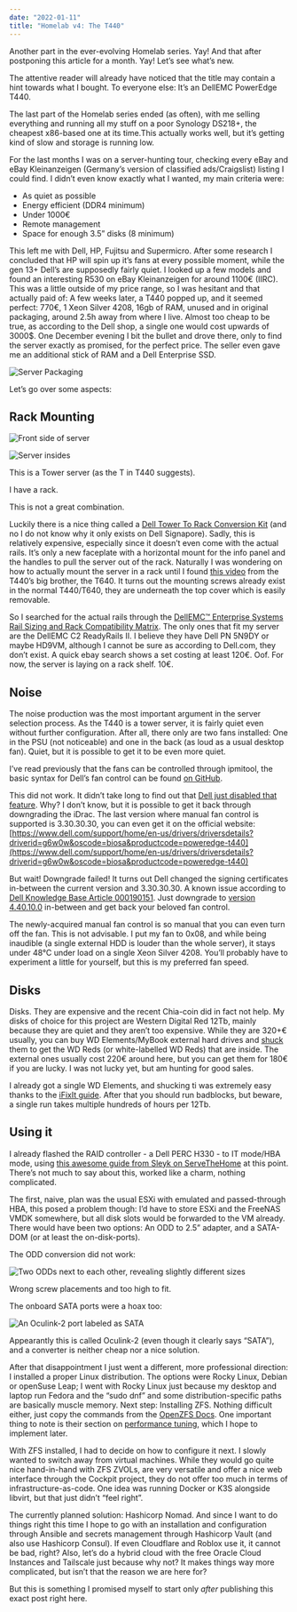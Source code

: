 ```yaml
---
date: "2022-01-11"
title: "Homelab v4: The T440"
---
```


Another part in the ever-evolving Homelab series. Yay! And that after postponing this article for a month. Yay! Let’s see what’s new.

The attentive reader will already have noticed that the title may contain a hint towards what I bought. To everyone else: It’s an DellEMC PowerEdge T440.

The last part of the Homelab series ended (as often), with me selling everything and running all my stuff on a poor Synology DS218+, the cheapest x86-based one at its time.This actually works well, but it’s getting kind of slow and storage is running low.

For the last months I was on a server-hunting tour, checking every eBay and eBay Kleinanzeigen (Germany’s version of classified ads/Craigslist) listing I could find. I didn’t even know exactly what I wanted, my main criteria were:

*   As quiet as possible
*   Energy efficient (DDR4 minimum)
*   Under 1000€
*   Remote management
*   Space for enough 3.5” disks (8 minimum)

This left me with Dell, HP, Fujitsu and Supermicro. After some research I concluded that HP will spin up it’s fans at every possible moment, while the gen 13+ Dell’s are supposedly fairly quiet. I looked up a few models and found an interesting R530 on eBay Kleinanzeigen for around 1100€ (IIRC). This was a little outside of my price range, so I was hesitant and that actually paid of: A few weeks later, a T440 popped up, and it seemed perfect: 770€, 1 Xeon Silver 4208, 16gb of RAM, unused and in original packaging, around 2.5h away from where I live. Almost too cheap to be true, as according to the Dell shop, a single one would cost upwards of 3000$. One December evening I bit the bullet and drove there, only to find the server exactly as promised, for the perfect price. The seller even gave me an additional stick of RAM and a Dell Enterprise SSD.

![Server Packaging](3b16730e.jpeg)

Let’s go over some aspects:

## Rack Mounting

![Front side of server](35c4f76f.jpeg)

![Server insides](4a83356f.jpeg)

This is a Tower server (as the T in T440 suggests).

I have a rack.

This is not a great combination.

Luckily there is a nice thing called a [Dell Tower To Rack Conversion Kit](https://www.dell.com/en-sg/work/shop/dell-tower-to-rack-conversion-kit-customer-kit/apd/770-bcol/networking) (and no I do not know why it only exists on Dell Signapore). Sadly, this is relatively expensive, especially since it doesn’t even come with the actual rails. It’s only a new faceplate with a horizontal mount for the info panel and the handles to pull the server out of the rack. Naturally I was wondering on how to actually mount the server in a rack until I found [this video](https://www.youtube.com/watch?v=wKYXImJ7rlk) from the T440’s big brother, the T640. It turns out the mounting screws already exist in the normal T440/T640, they are underneath the top cover which is easily removable.

So I searched for the actual rails through the [DellEMC™ Enterprise Systems Rail Sizing and Rack Compatibility Matrix](https://i.dell.com/sites/csdocuments/Business_solutions_engineering-Docs_Documents/en/rail-rack-matrix.pdf). The only ones that fit my server are the DellEMC C2 ReadyRails II. I believe they have Dell PN 5N9DY or maybe HD9VM, although I cannot be sure as according to Dell.com, they don’t exist. A quick ebay search shows a set costing at least 120€. Oof. For now, the server is laying on a rack shelf. 10€.

## Noise

The noise production was the most important argument in the server selection process. As the T440 is a tower server, it is fairly quiet even without further configuration. After all, there only are two fans installed: One in the PSU (not noticeable) and one in the back (as loud as a usual desktop fan). Quiet, but it is possible to get it to be even more quiet.

I’ve read previously that the fans can be controlled through ipmitool, the basic syntax for Dell’s fan control can be found [on GitHub](https://github.com/ipmitool/ipmitool/issues/30).

This did not work. It didn’t take long to find out that [Dell just disabled that feature](https://www.dell.com/community/PowerEdge-Hardware-General/Dell-ENG-is-taking-away-fan-speed-control-away-from-users-iDrac/m-p/7441702/highlight/true#M63050). Why? I don’t know, but it is possible to get it back through downgrading the iDrac. The last version where manual fan control is supported is 3.30.30.30, you can even get it on the official website: [https://www.dell.com/support/home/en-us/drivers/driversdetails?driverid=g6w0w&oscode=biosa&productcode=poweredge-t440](https://www.dell.com/support/home/en-us/drivers/driversdetails?driverid=g6w0w&oscode=biosa&productcode=poweredge-t440)

But wait! Downgrade failed! It turns out Dell changed the signing certificates in-between the current version and 3.30.30.30. A known issue according to [Dell Knowledge Base Article 000190151](https://www.dell.com/support/kbdoc/en-us/000190151/idrac9-firmware-downgrade-failures-rac0181). Just downgrade to [version 4.40.10.0](https://www.dell.com/support/home/en-us/drivers/driversdetails?driverid=mgd5f&oscode=biosa&productcode=poweredge-t440) in-between and get back your beloved fan control.

The newly-acquired manual fan control is so manual that you can even turn off the fan. This is not advisable. I put my fan to 0x08, and while being inaudible (a single external HDD is louder than the whole server), it stays under 48°C under load on a single Xeon Silver 4208. You’ll probably have to experiment a little for yourself, but this is my preferred fan speed.

## Disks

Disks. They are expensive and the recent Chia-coin did in fact not help. My disks of choice for this project are Western Digital Red 12Tb, mainly because they are quiet and they aren’t too expensive. While they are 320+€ usually, you can buy WD Elements/MyBook external hard drives and [shuck](https://www.howtogeek.com/324769/how-to-get-premium-hard-drives-for-cheap-by-shucking-external-drives/) them to get the WD Reds (or white-labelled WD Reds) that are inside. The external ones usually cost 220€ around here, but you can get them for 180€ if you are lucky. I was not lucky yet, but am hunting for good sales.

I already got a single WD Elements, and shucking ti was extremely easy thanks to the [iFixIt guide](https://www.ifixit.com/Guide/How+to+Shuck+a+WD+Elements+External+Hard+Drive/137646). After that you should run badblocks, but beware, a single run takes multiple hundreds of hours per 12Tb.

## Using it

I already flashed the RAID controller - a Dell PERC H330 - to IT mode/HBA mode, using [this awesome guide from Sleyk on ServeTheHome](https://forums.servethehome.com/index.php?threads/flash-crossflash-dell-h330-raid-card-to-hba330-12gbps-hba-it-firmware.25498/) at this point. There’s not much to say about this, worked like a charm, nothing complicated.

The first, naive, plan was the usual ESXi with emulated and passed-through HBA, this posed a problem though: I’d have to store ESXi and the FreeNAS VMDK somewhere, but all disk slots would be forwarded to the VM already. There would have been two options: An ODD to 2.5” adapter, and a SATA-DOM (or at least the on-disk-ports).

The ODD conversion did not work:

![Two ODDs next to each other, revealing slightly different sizes](24a4a7e6.jpeg)

Wrong screw placements and too high to fit.

The onboard SATA ports were a hoax too:

![An Oculink-2 port labeled as SATA](d2750204.jpeg)

Appearantly this is called Oculink-2 (even though it clearly says “SATA”), and a converter is neither cheap nor a nice solution.

After that disappointment I just went a different, more professional direction: I installed a proper Linux distribution. The options were Rocky Linux, Debian or openSuse Leap; I went with Rocky Linux just because my desktop and laptop run Fedora and the “sudo dnf” and some distribution-specific paths are basically muscle memory. Next step: Installing ZFS. Nothing difficult either, just copy the commands from the [OpenZFS Docs](https://openzfs.github.io/openzfs-docs/Getting%20Started/RHEL-based%20distro/index.html). One important thing to note is their section on [performance tuning](https://openzfs.github.io/openzfs-docs/Performance%20and%20Tuning/Workload%20Tuning.html), which I hope to implement later.

With ZFS installed, I had to decide on how to configure it next. I slowly wanted to switch away from virtual machines. While they would go quite nice hand-in-hand with ZFS ZVOLs, are very versatile and offer a nice web interface through the Cockpit project, they do not offer too much in terms of infrastructure-as-code. One idea was running Docker or K3S alongside libvirt, but that just didn’t “feel right”.

The currently planned solution: Hashicorp Nomad. And since I want to do things right this time I hope to go with an installation and configuration through Ansible and secrets management through Hashicorp Vault (and also use Hashicorp Consul). If even Cloudflare and Roblox use it, it cannot be bad, right? Also, let’s do a hybrid cloud with the free Oracle Cloud Instances and Tailscale just because why not? It makes things way more complicated, but isn’t that the reason we are here for?

But this is something I promised myself to start only _after_ publishing this exact post right here.
